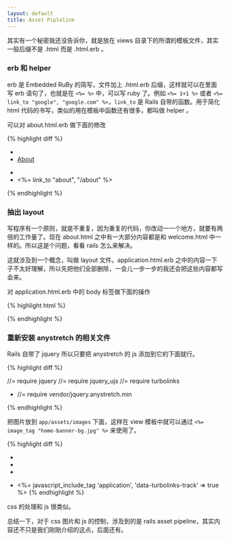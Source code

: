```yaml
---
layout: default
title: Asset Pipleline
---
```


其实有一个秘密我还没告诉你，就是放在 views 目录下的所谓的模板文件，其实一般后缀不是 .html 而是 .html.erb 。

### erb 和 helper
erb 是 Embedded RuBy 的简写，文件加上 .html.erb 后缀，这样就可以在里面写 erb 语句了，也就是在 `<%= %>` 中，可以写 ruby 了。例如 `<%= 1+1 %>` 或者 `<%= link_to "google", "google.com" %>`，`link_to` 是 Rails 自带的函数。用于简化 html 代码的书写，类似的用在模板中函数还有很多，都叫做 helper 。

可以对 about.html.erb 做下面的修改

{% highlight diff %}
- <li><a href="./about.html">About</a></li>
+ <li><%= link_to "about", "/about" %></li>
{% endhighlight %}

### 抽出 layout

写程序有一个原则，就是不重复，因为重复的代码，你改动一一个地方，就要有两倍的工作量了。现在 about.html 之中有一大部分内容都是和 welcome.html 中一样的。所以这是个问题，看看 rails 怎么来解决。

这就涉及到一个概念，叫做 layout 文件。application.html.erb 之中的内容一下子不太好理解，所以先把他们全部删除，一会儿一步一步的我还会把这些内容都写会来。

对 application.html.erb 中的 body 标签做下面的操作

{% highlight html %}
<body class="<%= params[:controller] + '-' + params[:action] %>">
{% endhighlight %}


### 重新安装 anystretch 的相关文件

Rails 自带了 jquery 所以只要把 anystretch 的 js 添加到它的下面就行。

{% highlight diff %}

  //= require jquery
  //= require jquery_ujs
  //= require turbolinks
+ //= require vendor/jquery.anystretch.min

{% endhighlight %}

把图片放到 `app/assets/images` 下面，这样在 view 模板中就可以通过 `<%= image_tag "home-banner-bg.jpg" %>` 来使用了。

{% highlight diff %}
- <script src="http://code.jquery.com/jquery-1.11.0.min.js"></script>
- <script src="http://code.jquery.com/jquery-migrate-1.2.1.min.js"></script>
- <script src="js/jquery.anystretch.min.js"></script>
+ <%= javascript_include_tag 'application', 'data-turbolinks-track' => true %>
{% endhighlight %}

css 的处理和 js 很类似。

总结一下，对于 css 图片和 js 的控制，涉及到的是 rails asset pipeline，其实内容还不只是我们刚刚介绍的这点，后面还有。


